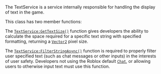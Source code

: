 The TextService is a service internally responsible for handling the display
of text in the game.

This class has two member functions:

The [`TextService:GetTextSize()`](https://create.roblox.com/docs/reference/engine/classes/TextService#GetTextSize) function gives developers the ability to
calculate the space required for a specific text string with specified
formatting, returning a [`Vector2`](https://create.roblox.com/docs/reference/engine/datatypes/Vector2) pixel size.

The [`TextService:FilterStringAsync()`](https://create.roblox.com/docs/reference/engine/classes/TextService#FilterStringAsync) function is required to properly
filter user specified text (such as chat messages or other inputs) in the
interests of user safety. Developers not using the Roblox default
[`Chat`](https://create.roblox.com/docs/reference/engine/classes/Chat), or allowing users to otherwise input text must use this
function.